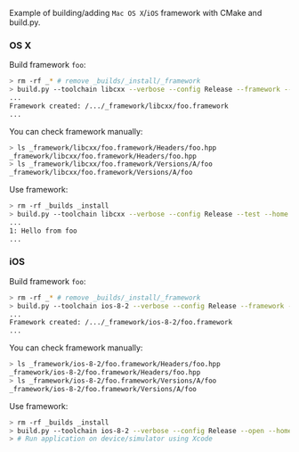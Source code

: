 Example of building/adding `Mac OS X`/`iOS` framework with CMake and build.py.

### OS X

Build framework `foo`:


```bash
> rm -rf _* # remove _builds/_install/_framework
> build.py --toolchain libcxx --verbose --config Release --framework --home Foo
...
Framework created: /.../_framework/libcxx/foo.framework
...
```

You can check framework manually:


```bash
> ls _framework/libcxx/foo.framework/Headers/foo.hpp
_framework/libcxx/foo.framework/Headers/foo.hpp
> ls _framework/libcxx/foo.framework/Versions/A/foo
_framework/libcxx/foo.framework/Versions/A/foo

```

Use framework:

```bash
> rm -rf _builds _install
> build.py --toolchain libcxx --verbose --config Release --test --home Boo
...
1: Hello from foo
...

```

### iOS

Build framework `foo`:


```bash
> rm -rf _* # remove _builds/_install/_framework
> build.py --toolchain ios-8-2 --verbose --config Release --framework --home Foo
...
Framework created: /.../_framework/ios-8-2/foo.framework
...
```

You can check framework manually:


```bash
> ls _framework/ios-8-2/foo.framework/Headers/foo.hpp
_framework/ios-8-2/foo.framework/Headers/foo.hpp
> ls _framework/ios-8-2/foo.framework/Versions/A/foo
_framework/ios-8-2/foo.framework/Versions/A/foo

```

Use framework:

```bash
> rm -rf _builds _install
> build.py --toolchain ios-8-2 --verbose --config Release --open --home Boo
> # Run application on device/simulator using Xcode

```

